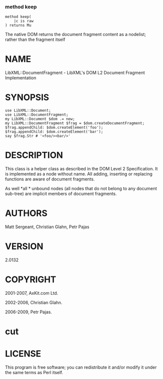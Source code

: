 ### method keep

```perl6
method keep(
    |c is raw
) returns Mu
```

The native DOM returns the document fragment content as a nodelist; rather than the fragment itself

NAME
====

LibXML::DocumentFragment - LibXML's DOM L2 Document Fragment Implementation

SYNOPSIS
========

    use LibXML::Document;
    use LibXML::DocumentFragment;
    my LibXML::Document $dom .= new;
    my LibXML::DocumentFragment $frag = $dom.createDocumentFragment;
    $frag.appendChild: $dom.createElement('foo');
    $frag.appendChild: $dom.createElement('bar');
    say $frag.Str # '<foo/><bar/>'

DESCRIPTION
===========

This class is a helper class as described in the DOM Level 2 Specification. It is implemented as a node without name. All adding, inserting or replacing functions are aware of document fragments.

As well *all * unbound nodes (all nodes that do not belong to any document sub-tree) are implicit members of document fragments.

AUTHORS
=======

Matt Sergeant, Christian Glahn, Petr Pajas

VERSION
=======

2.0132

COPYRIGHT
=========

2001-2007, AxKit.com Ltd.

2002-2006, Christian Glahn.

2006-2009, Petr Pajas.

cut
===



LICENSE
=======

This program is free software; you can redistribute it and/or modify it under the same terms as Perl itself.

